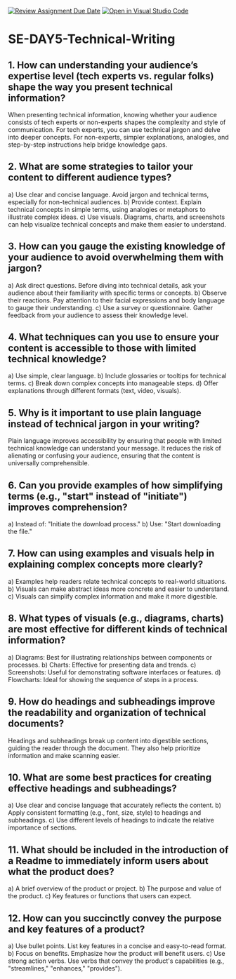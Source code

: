 [![Review Assignment Due Date](https://classroom.github.com/assets/deadline-readme-button-22041afd0340ce965d47ae6ef1cefeee28c7c493a6346c4f15d667ab976d596c.svg)](https://classroom.github.com/a/zsAR-pyY)
[![Open in Visual Studio Code](https://classroom.github.com/assets/open-in-vscode-2e0aaae1b6195c2367325f4f02e2d04e9abb55f0b24a779b69b11b9e10269abc.svg)](https://classroom.github.com/online_ide?assignment_repo_id=16047792&assignment_repo_type=AssignmentRepo)
# SE-DAY5-Technical-Writing
## 1. How can understanding your audience’s expertise level (tech experts vs. regular folks) shape the way you present technical information?
When presenting technical information, knowing whether your audience consists of tech experts or non-experts shapes the complexity and style of communication. For tech experts, you can use technical jargon and delve into deeper concepts. For non-experts, simpler explanations, analogies, and step-by-step instructions help bridge knowledge gaps.

## 2. What are some strategies to tailor your content to different audience types?
a)	Use clear and concise language. Avoid jargon and technical terms, especially for non-technical audiences.
b)	Provide context. Explain technical concepts in simple terms, using analogies or metaphors to illustrate complex ideas.
c)	Use visuals. Diagrams, charts, and screenshots can help visualize technical concepts and make them easier to understand.

## 3. How can you gauge the existing knowledge of your audience to avoid overwhelming them with jargon?
a)	Ask direct questions. Before diving into technical details, ask your audience about their familiarity with specific terms or concepts.
b)	Observe their reactions. Pay attention to their facial expressions and body language to gauge their understanding.
c)	Use a survey or questionnaire. Gather feedback from your audience to assess their knowledge level.

## 4. What techniques can you use to ensure your content is accessible to those with limited technical knowledge?
a)	Use simple, clear language.
b)	Include glossaries or tooltips for technical terms.
c)	Break down complex concepts into manageable steps.
d)	Offer explanations through different formats (text, video, visuals).

## 5. Why is it important to use plain language instead of technical jargon in your writing?
Plain language improves accessibility by ensuring that people with limited technical knowledge can understand your message. It reduces the risk of alienating or confusing your audience, ensuring that the content is universally comprehensible.

## 6. Can you provide examples of how simplifying terms (e.g., "start" instead of "initiate") improves comprehension?
a)	Instead of: "Initiate the download process."
b)	Use: "Start downloading the file."

## 7. How can using examples and visuals help in explaining complex concepts more clearly?
a)	Examples help readers relate technical concepts to real-world situations.
b)	Visuals can make abstract ideas more concrete and easier to understand.
c)	Visuals can simplify complex information and make it more digestible.

## 8. What types of visuals (e.g., diagrams, charts) are most effective for different kinds of technical information?
a)	Diagrams: Best for illustrating relationships between components or processes.
b)	Charts: Effective for presenting data and trends.
c)	Screenshots: Useful for demonstrating software interfaces or features.
d)	Flowcharts: Ideal for showing the sequence of steps in a process.

## 9. How do headings and subheadings improve the readability and organization of technical documents?
Headings and subheadings break up content into digestible sections, guiding the reader through the document. They also help prioritize information and make scanning easier.

## 10. What are some best practices for creating effective headings and subheadings?
a)	Use clear and concise language that accurately reflects the content.
b)	Apply consistent formatting (e.g., font, size, style) to headings and subheadings.
c)	Use different levels of headings to indicate the relative importance of sections.

## 11. What should be included in the introduction of a Readme to immediately inform users about what the product does?
a)	A brief overview of the product or project.
b)	The purpose and value of the product.
c)	Key features or functions that users can expect.

## 12. How can you succinctly convey the purpose and key features of a product?
a)	Use bullet points. List key features in a concise and easy-to-read format.
b)	Focus on benefits. Emphasize how the product will benefit users.
c)	Use strong action verbs. Use verbs that convey the product's capabilities (e.g., "streamlines," "enhances," "provides").

